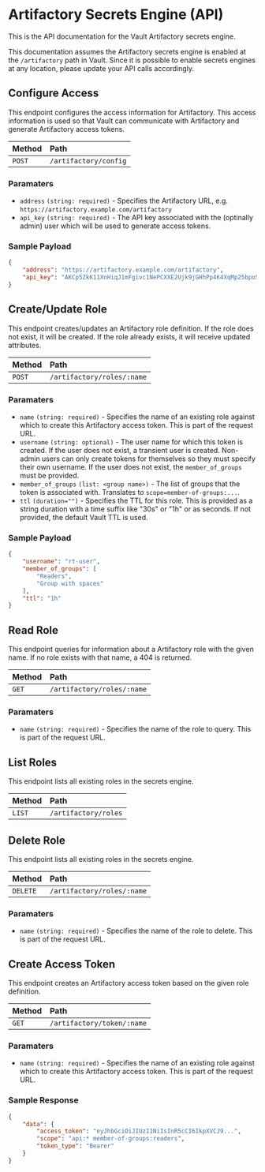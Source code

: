 # Artifactory Secrets Engine (API)

This is the API documentation for the Vault Artifactory secrets engine.

This documentation assumes the Artifactory secrets engine is enabled at the `/artifactory` path in Vault. Since it is possible to enable secrets engines at any location, please update your API calls accordingly.

## Configure Access

This endpoint configures the access information for Artifactory. This access information is used so that Vault can communicate with Artifactory and generate Artifactory access tokens.

| Method | Path |
|:-------|:-----|
|`POST`  | `/artifactory/config` |

### Paramaters

 * `address` `(string: required)` - Specifies the Artifactory URL, e.g. `https://artifactory.example.com/artifactory`
 * `api_key` `(string: required)` - The API key associated with the (optinally admin) user which will be used to generate access tokens.


### Sample Payload

```json
{
    "address": "https://artifactory.example.com/artifactory",
    "api_key": "AKCp5ZkK11XnHiqJ1mFgivc1NePCXXE2Ujk9jGHhPp4K4XqMp25bpoSFeFwn6ExSBXy7n7uw9"
}
```

## Create/Update Role

This endpoint creates/updates an Artifactory role definition.  If the role does not exist, it will be created. If the role already exists, it will receive updated attributes.

| Method | Path |
|:-------|:-----|
|`POST`  | `/artifactory/roles/:name` |

### Paramaters

 * `name` `(string: required)` - Specifies the name of an existing role against which to create this Artifactory access token. This is part of the request URL.
 * `username` `(string: optional)` - The user name for which this token is created. If the user does not exist, a transient user is created. Non-admin users can only create tokens for themselves so they must specify their own username. If the user does not exist, the `member_of_groups` must be provided.
 * `member_of_groups` `(list: <group name>)` - The list of groups that the token is associated with. Translates to `scope=member-of-groups:...`.
 * `ttl` `(duration="")` - Specifies the TTL for this role. This is provided as a string duration with a time suffix like "30s" or "1h" or as seconds. If not provided, the default Vault TTL is used.


### Sample Payload

```json
{
    "username": "rt-user",
    "member_of_groups": [
        "Readers",
        "Group with spaces"
    ],
    "ttl": "1h"
}
```

## Read Role

This endpoint queries for information about a Artifactory role with the given name. If no role exists with that name, a 404 is returned.

| Method | Path |
|:-------|:-----|
|`GET`  | `/artifactory/roles/:name` |

### Paramaters

 * `name` `(string: required)` - Specifies the name of the role to query. This is part of the request URL.

## List Roles

This endpoint lists all existing roles in the secrets engine.

| Method | Path |
|:-------|:-----|
|`LIST`  | `/artifactory/roles` |

## Delete Role

This endpoint lists all existing roles in the secrets engine.

| Method | Path |
|:-------|:-----|
|`DELETE`  | `/artifactory/roles/:name` |

### Paramaters

 * `name` `(string: required)` - Specifies the name of the role to delete. This is part of the request URL. 

## Create Access Token

This endpoint creates an Artifactory access token based on the given role definition.


| Method | Path |
|:-------|:-----|
|`GET`   | `/artifactory/token/:name` |

### Paramaters

 * `name` `(string: required)` - Specifies the name of an existing role against which to create this Artifactory access token. This is part of the request URL. 

### Sample Response

```json
{
    "data": {
        "access_token": "eyJhbGciOiJIUzI1NiIsInR5cCI6IkpXVCJ9...",
        "scope": "api:* member-of-groups:readers",
        "token_type": "Bearer"
    }
}
```
